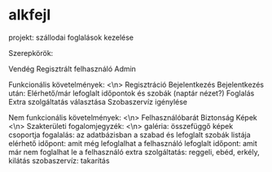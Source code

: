 # alkfejl

projekt: szállodai foglalások kezelése

Szerepkörök:

Vendég
Regisztrált felhasználó
Admin

Funkcionális követelmények:
<\n>
Regisztráció
Bejelentkezés
Bejelentkezés után:
   Elérhető/már lefoglalt időpontok és szobák (naptár nézet?)
   Foglalás
   Extra szolgáltatás választása
   Szobaszervíz igénylése
   
Nem funkcionális követelmények:
<\n>
Felhasználóbarát
Biztonság
Képek
<\n>
Szakterületi fogalomjegyzék:
<\n>
galéria: összefüggő képek csoportja
fogalalás: az adatbázisban a szabad és lefoglalt szobák listája
elérhető időpont: amit még lefoglalhat a felhasználó
lefoglalt időpont: amit már nem foglalhat le a felhasználó
extra szolgáltatás: reggeli, ebéd, erkély, kilátás
szobaszervíz: takarítás
